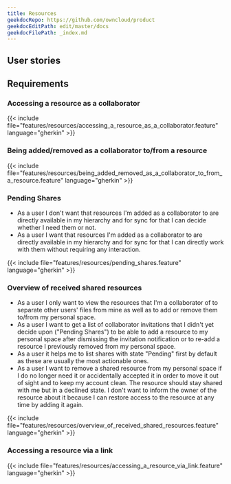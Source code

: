 ```yaml
---
title: Resources
geekdocRepo: https://github.com/owncloud/product
geekdocEditPath: edit/master/docs
geekdocFilePath: _index.md
---
```


## User stories

## Requirements

### Accessing a resource as a collaborator

{{< include file="features/resources/accessing_a_resource_as_a_collaborator.feature" language="gherkin" >}}

### Being added/removed as a collaborator to/from a resource

{{< include file="features/resources/being_added_removed_as_a_collaborator_to_from_a_resource.feature" language="gherkin" >}}

### Pending Shares

- As a user I don't want that resources I'm added as a collaborator to are directly available in my hierarchy and for sync for that I can decide whether I need them or not.
- As a user I want that resources I'm added as a collaborator to are directly available in my hierarchy and for sync for that I can directly work with them without requiring any interaction.

{{< include file="features/resources/pending_shares.feature" language="gherkin" >}}

### Overview of received shared resources

- As a user I only want to view the resources that I'm a collaborator of to separate other users' files from mine as well as to add or remove them to/from my personal space.
- As a user I want to get a list of collaborator invitations that I didn't yet decide upon ("Pending Shares") to be able to add a resource to my personal space after dismissing the invitation notification or to re-add a resource I previously removed from my personal space.
- As a user it helps me to list shares with state "Pending" first by default as these are usually the most actionable ones.
- As a user I want to remove a shared resource from my personal space if I do no longer need it or accidentally accepted it in order to move it out of sight and to keep my account clean. The resource should stay shared with me but in a declined state. I don't want to inform the owner of the resource about it because I can restore access to the resource at any time by adding it again.

{{< include file="features/resources/overview_of_received_shared_resources.feature" language="gherkin" >}}

### Accessing a resource via a link

{{< include file="features/resources/accessing_a_resource_via_link.feature" language="gherkin" >}}
